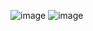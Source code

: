 ![image](https://github.com/subhogram/example/assets/34935145/1e6f840d-c198-42c5-b4c7-7e55d2a76965)
![image](https://github.com/subhogram/example/assets/34935145/fb3d10d1-311f-474e-86fc-4ab9e178c533)

